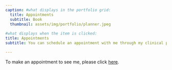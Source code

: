 ```yaml
---
caption: #what displays in the portfolio grid:
  title: Appointments
  subtitle: Book
  thumbnail: assets/img/portfolio/planner.jpeg
  
#what displays when the item is clicked:
title: Appointments
subtitle: You can schedule an appointment with me through my clinical practice at Lifestyle Sleep. 

---
```

To make an appointment to see me, please click [here](https://www.lifestylesleep.io/).
